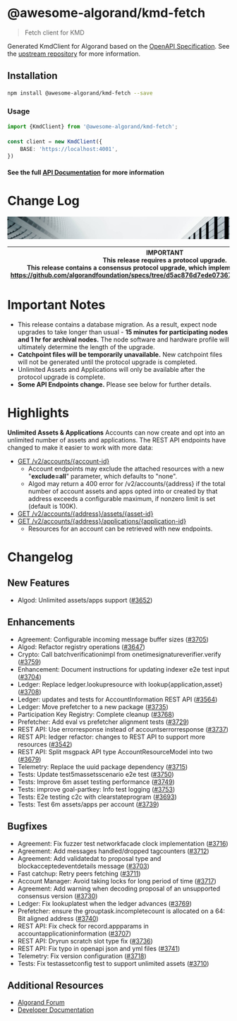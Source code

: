 
# @awesome-algorand/kmd-fetch
> Fetch client for KMD

Generated KmdClient for Algorand based on the [OpenAPI Specification](https://raw.githubusercontent.com/algorand/go-algorand/v3.5.1-stable/daemon/kmd/api/swagger.json). 
See the [upstream repository](https://github.com/algorand/go-algorand) for more information.

## Installation

```bash
npm install @awesome-algorand/kmd-fetch --save
```

### Usage

```typescript
import {KmdClient} from '@awesome-algorand/kmd-fetch';

const client = new KmdClient({
    BASE: 'https://localhost:4001',
})
```

#### See the full [API Documentation](https://awesome-algorand.github.io/algo-fetch/guides/clients/kmd/) for more information

# Change Log
![GitHub Logo](https://raw.githubusercontent.com/algorand/go-algorand/master/release/release-banner.jpg)

| **IMPORTANT**<br />  **This release requires a protocol upgrade.** <br /> This release contains a consensus protocol upgrade, which implements the following spec: https://github.com/algorandfoundation/specs/tree/d5ac876d7ede07367dbaa26e149aa42589aac1f7
|---|

# Important Notes
* This release contains a database migration. As a result, expect node upgrades to take longer than usual - **15 minutes for participating nodes and 1 hr for archival nodes.** The node software and hardware profile will ultimately determine the length of the upgrade.
* **Catchpoint files will be temporarily unavailable.** New catchpoint files will not be generated until the protocol upgrade is completed.
* Unlimited Assets and Applications will only be available after the protocol upgrade is complete.
* **Some API Endpoints change.** Please see below for further details.

# Highlights

**Unlimited Assets & Applications**
Accounts can now create and opt into an unlimited number of assets and applications. The REST API endpoints have changed to make it easier to work with more data:
* [GET /v2/accounts/{account-id}](https://github.com/algorand/go-algorand/blob/53cb3c5d9cff06400717fa877ffaa2d57bd91411/daemon/algod/api/algod.oas2.json#L146)
  * Account endpoints may exclude the attached resources with a new "**exclude=all**" parameter, which defaults to "none".
  * Algod may return a 400 error for /v2/accounts/{address} if the total number of account assets and apps opted into or created by that address exceeds a configurable maximum, if nonzero limit is set (default is 100K).
* [GET /v2/accounts/{address}/assets/{asset-id}](https://github.com/algorand/go-algorand/blob/53cb3c5d9cff06400717fa877ffaa2d57bd91411/daemon/algod/api/algod.oas2.json#L227)
* [GET /v2/accounts/{address}/applications/{application-id}](https://github.com/algorand/go-algorand/blob/53cb3c5d9cff06400717fa877ffaa2d57bd91411/daemon/algod/api/algod.oas2.json#L304)
  * Resources for an account can be retrieved with new endpoints.

# Changelog
## New Features
* Algod: Unlimited assets/apps support ([#3652](https://github.com/algorand/go-algorand/pull/3652))

## Enhancements
* Agreement: Configurable incoming message buffer sizes ([#3705](https://github.com/algorand/go-algorand/pull/3705))
* Algod: Refactor registry operations ([#3647](https://github.com/algorand/go-algorand/pull/3647))
* Crypto: Call batchverificationimpl from onetimesignatureverifier.verify ([#3759](https://github.com/algorand/go-algorand/pull/3759))
* Enhancement: Document instructions for updating indexer e2e test input ([#3704](https://github.com/algorand/go-algorand/pull/3704))
* Ledger: Replace ledger.lookupresource with lookup{application,asset} ([#3708](https://github.com/algorand/go-algorand/pull/3708))
* Ledger: updates and tests for AccountInformation REST API ([#3564](https://github.com/algorand/go-algorand/pull/3564))
* Ledger: Move prefetcher to a new package ([#3735](https://github.com/algorand/go-algorand/pull/3735))
* Participation Key Registry: Complete cleanup ([#3768](https://github.com/algorand/go-algorand/pull/3768))
* Prefetcher: Add eval vs prefetcher alignment tests ([#3729](https://github.com/algorand/go-algorand/pull/3729))
* REST API: Use errorresponse instead of accountserrorresponse ([#3737](https://github.com/algorand/go-algorand/pull/3737))
* REST API: ledger refactor: changes to REST API to support more resources ([#3542](https://github.com/algorand/go-algorand/pull/3542))
* REST API: Split msgpack API type AccountResourceModel into two ([#3679](https://github.com/algorand/go-algorand/pull/3679))
* Telemetry: Replace the uuid package dependency ([#3715](https://github.com/algorand/go-algorand/pull/3715))
* Tests: Update test5massetsscenario e2e test ([#3750](https://github.com/algorand/go-algorand/pull/3750))
* Tests: Improve 6m asset testing performance ([#3749](https://github.com/algorand/go-algorand/pull/3749))
* Tests: improve goal-partkey: Info test logging ([#3753](https://github.com/algorand/go-algorand/pull/3753))
* Tests: E2e testing c2c with clearstateprogram ([#3693](https://github.com/algorand/go-algorand/pull/3693))
* Tests: Test 6m assets/apps per account ([#3739](https://github.com/algorand/go-algorand/pull/3739))

## Bugfixes

* Agreement: Fix fuzzer test networkfacade clock implementation ([#3716](https://github.com/algorand/go-algorand/pull/3716))
* Agreement: Add messages handled/dropped tagcounters ([#3712](https://github.com/algorand/go-algorand/pull/3712))
* Agreement: Add validatedat to proposal type and blockacceptedeventdetails message ([#3703](https://github.com/algorand/go-algorand/pull/3703))
* Fast catchup: Retry peers fetching ([#3711](https://github.com/algorand/go-algorand/pull/3711))
* Account Manager: Avoid taking locks for long period of time ([#3717](https://github.com/algorand/go-algorand/pull/3717))
* Agreement: Add warning when decoding proposal of an unsupported consensus version ([#3730](https://github.com/algorand/go-algorand/pull/3730))
* Ledger: Fix lookuplatest when the ledger advances ([#3769](https://github.com/algorand/go-algorand/pull/3769))
* Prefetcher: ensure the grouptask.incompletecount is allocated on a 64: Bit aligned address ([#3740](https://github.com/algorand/go-algorand/pull/3740))
* REST API: Fix check for record.appparams in accountapplicationinformation ([#3707](https://github.com/algorand/go-algorand/pull/3707))
* REST API: Dryrun scratch slot type fix ([#3736](https://github.com/algorand/go-algorand/pull/3736))
* REST API: Fix typo in openapi json and yml files ([#3741](https://github.com/algorand/go-algorand/pull/3741))
* Telemetry: Fix version configuration ([#3718](https://github.com/algorand/go-algorand/pull/3718))
* Tests: Fix testassetconfig test to support unlimited assets ([#3710](https://github.com/algorand/go-algorand/pull/3710))

## Additional Resources
* [Algorand Forum](https://forum.algorand.org)
* [Developer Documentation](https://developer.algorand.org)

